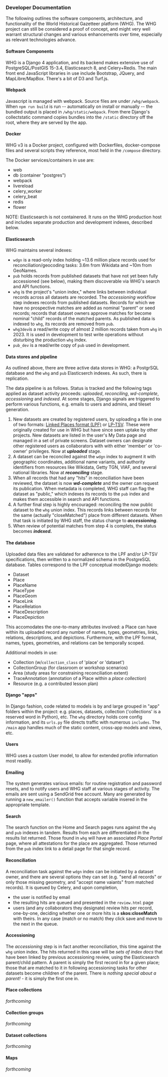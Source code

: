 ### Developer Documentation
The following outlines the software components, architecture, and functionality of the World Historical Gazetteer platform (WHG). The WHG project can still be considered a proof of concept, and might very well warrant structural changes and various enhancements over time, especially as relevant technologies advance. 

#### Software Components
WHG is a Django 4 application, and its backend makes extensive use of PostgreSQL/PostGIS 15-3.4, Elasticsearch 8, and Celery+Redis. The main front end JavaScript libraries in use include Bootstrap, JQuery, and MapLibre/MapBox. There's a bit of D3 and Turf.js. 

#### Webpack
Javascript is managed with webpack. Source files are under `/whg/webpack`. When `npm run build` is run -- automatically on install or manually -- the bundled output is placed in `/whg/static/webpack`. From there Django's collectstatic command copies bundles into the `/static` directory off the root, where they are served by the app. 

#### Docker
WHG v3 is a Docker project, configured with Dockerfiles, docker-compose files and several scripts they reference, most held in the `/compose` directory.

The Docker services/containers in use are:

- web
- db (container "postgres")
- webpack
- livereload
- celery_worker
- celery_beat
- redis
- flower

NOTE: Elasticsearch is not containered. It runs on the WHG production host and includes separate production and development indexes, described below.

#### Elasticsearch
WHG maintains several indexes:

- `wdgn` is a read-only index holding ~13.6 million place records used for reconciliation/geocoding tasks: 3.6m from Wikidata and ~10m from GeoNames.
- `pub` holds records from published datasets that have not yet been fully accessioned (see below), making them discoverable via WHG's search and API functions.
-  `whg` is the project's "union index," where links between individual records across all datasets are recorded. The _accessioning_ workflow step indexes records from published datasets. Records for which we have no prospective matches are added as nominal "parent" or seed records; records that dataset owners approve matches for become nominal "child" records of the matched parents. As published data is indexed to `whg`, its records are removed from `pub`.
-  `whg3dev`is a read/write copy of almost 2 million records taken from `whg` in 2023. It is used in development to test write operations without disturbing the production `whg` index.
-  `pub_dev` is a read/write copy of `pub` used in development.

#### Data stores and pipeline
As outlined above, there are three active data stores in WHG: a PostgrSQL database and the `whg` and `pub` Elasticserch indexes. As such, there is replication. 

The data pipeline is as follows. Status is tracked and the following tags applied as dataset activity proceeds: *uploaded*, *reconciling*, *wd-complete*, *accessioning* and *indexed*. At some stages, Django signals are triggered to perform various functions, e.g. emails to users and admins, and tileset generation.

1. New datasets are created by registered users, by uploading a file in one of two formats: [Linked Places format (LPF)](https://github.com/LinkedPasts/linked-places-format) or [LP-TSV](https://github.com/LinkedPasts/linked-places-format/blob/main/tsv_0.4.md). These were originally created for use in WHG but have since seen uptake by other projects. New datasets are listed in the user's My Data page and managed in a set of private screens. Dataset owners can designate other registered users as collaborators with with either 'member' or 'co-owner' privileges. Now at ***uploaded*** stage.
2. A dataset can be reconciled against the `wdgn` index to augment it with geographic coordinates, additional name variants, and authority identifiers from resources like Wikidata, Getty TGN, VIAF, and several national libraries. Now at ***reconciling*** stage.
3. When all records that had any "hits" in reconciliation have been reviewed, the dataset is now ***wd-complete*** and the owner can request its publication. When metadata is completed, WHG staff can flag the dataset as "public," which indexes its records to the `pub` index and makes them accessible in search and API functions.
4. A further final step is highly encouraged: reconciling the now public dataset to the `whg` union index. This records links between records for the same (actually "closeMatched") place from different datasets. When that task is initiated by WHG staff, the status change to ***accessioning***.
5. When review of potential matches from step 4 is complets, the status becomes ***indexed.***

#### The database
Uploaded data files are validated for adherence to the LPF and/or LP-TSV specifications, then written to a normalized schema in the PostgreSQL database. Tables correspond to the LPF conceptual modelDjango models:

- Dataset
- Place
- PlaceName
- PlaceType
- PlaceGeom
- PlaceLink
- PlaceRelation
- PlaceDescription
- PlaceDepiction

This accomodates the one-to-many attributes involved: a Place can have within its uploaded record any number of names, types, geometries, links, relations, descriptions, and depictions. Furthermore, with the LPF format, names, types, geometries, and relations can be temporally scoped.

Additional models in use:

- Collection (w/`collection_class` of 'place' or 'dataset')
- CollectionGroup (for classroom or workshop scenarios)
- Area (study areas for constraining reconciliation extent)
- TraceAnnotation (annotation of a  Place within a *place collection*)
- Resource (e.g. a contributed lesson plan)

#### Django "apps"
In Django fashion, code related to models is by and large grouped in "app" folders within the project: e.g. places, datasets, collection ('collections' is a reserved word in Python), etc. The `whg` directory holds core config information, and its `urls.py` file directs traffic with numerous `includes`. The `/main` app handles much of the static content, cross-app models and views, etc.

#### Users
WHG uses a custom User model, to allow for extended profile information most readily.

#### Emailing
The system generates various emails: for routine registration and password resets, and to notify users and WHG staff at various stages of activity. The emails are sent using a SendGrid free account. Many are generated by running a `new_emailer()` function that accepts variable insered in the appropriate template.

#### Search
The search function on the Home and Search pages runs against the `whg` and `pub` indexes in tandem. Results from each are differentiated in the results list returned. Those found in `whg` will have an associated *Place Portal* page, where all attestations for the place are aggregated. Those returned from the `pub` index link to a detail page for that single record.

#### Reconciliation
A reconciliation task against the `wdgn` index can be initiated by a dataset owner, and there are several options they can set (e.g. "send all records" or only those missing geometry, and "accept name vaiants" from matched records). It is queued by Celery, and upon completion,

- the user is notified by email
- the resulting hits are queued and presented in the `review.html` page
- users (and any collaborators they designate) review hits per record, one-by-one, deciding whether one or more hits is a **skos:closeMatch** with theirs. In any case (match or no match) they click save and move to the next in the queue.

#### Accessioning
The *accessioning* step is in fact another reconciliation, this time against the `whg` union index. The hits returned in this case will be *sets of index docs* that have been linked by previous accessioning review, using the Elasticsearch parent/child pattern. A parent is simply the first record in for a given place; those that are matched to it in following accessioning tasks for other datasets become children of the parent. There is *nothing special about a parent!* - it is simply the first one in.

#### Place collections
*forthcoming*

#### Collection groups
*forthcoming*

#### Dataset collections
*forthcoming*

#### Maps
*forthcoming*










